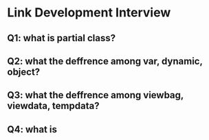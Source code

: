 # Link Development Interview

## Q1: what is partial class?
## Q2: what the deffrence among var, dynamic, object?
## Q3: what the deffrence among viewbag, viewdata, tempdata?
## Q4: what is 